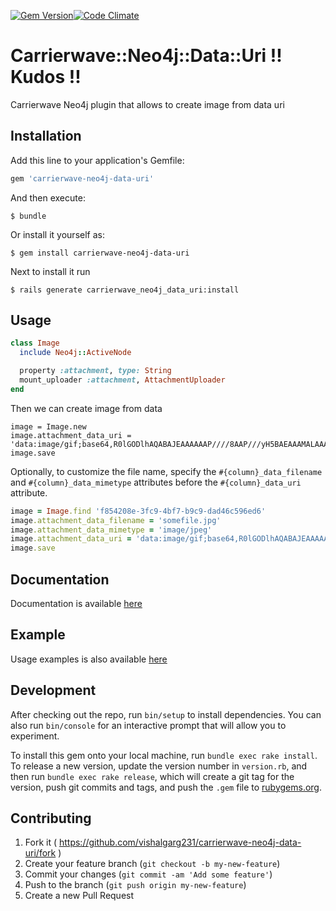 [![Gem Version](https://badge.fury.io/rb/carrierwave-neo4j-data-uri.svg)](https://badge.fury.io/rb/carrierwave-neo4j-data-uri)[![Code Climate](https://codeclimate.com/github/vishalgarg231/carrierwave-neo4j-data-uri/badges/gpa.svg)](https://codeclimate.com/github/vishalgarg231/carrierwave-neo4j-data-uri)

# Carrierwave::Neo4j::Data::Uri !! Kudos !!

Carrierwave Neo4j plugin that allows to create image from data uri

## Installation

Add this line to your application's Gemfile:

```ruby
gem 'carrierwave-neo4j-data-uri'
```

And then execute:

    $ bundle

Or install it yourself as:

    $ gem install carrierwave-neo4j-data-uri

Next to install it run

    $ rails generate carrierwave_neo4j_data_uri:install

## Usage

```ruby
class Image
  include Neo4j::ActiveNode

  property :attachment, type: String
  mount_uploader :attachment, AttachmentUploader
end
```

Then we can create image from data

```
image = Image.new
image.attachment_data_uri = 'data:image/gif;base64,R0lGODlhAQABAJEAAAAAAP////8AAP///yH5BAEAAAMALAAAAAABAAEAAAICVAEAOw=='
image.save
```

Optionally, to customize the file name, specify the `#{column}_data_filename` and `#{column}_data_mimetype` attributes before the `#{column}_data_uri` attribute.

```ruby
image = Image.find 'f854208e-3fc9-4bf7-b9c9-dad46c596ed6'
image.attachment_data_filename = 'somefile.jpg'
image.attachment_data_mimetype = 'image/jpeg'
image.attachment_data_uri = 'data:image/gif;base64,R0lGODlhAQABAJEAAAAAAP////8AAP///yH5BAEAAAMALAAAAAABAAEAAAICVAEAOw=='
image.save
```

## Documentation

Documentation is available [here](http://www.rubydoc.info/gems/carrierwave-neo4j-data-uri)

## Example

Usage examples is also available [here](example/mock.rb)


## Development

After checking out the repo, run `bin/setup` to install dependencies. You can also run `bin/console` for an interactive prompt that will allow you to experiment.

To install this gem onto your local machine, run `bundle exec rake install`. To release a new version, update the version number in `version.rb`, and then run `bundle exec rake release`, which will create a git tag for the version, push git commits and tags, and push the `.gem` file to [rubygems.org](https://rubygems.org).

## Contributing

1. Fork it ( https://github.com/vishalgarg231/carrierwave-neo4j-data-uri/fork )
2. Create your feature branch (`git checkout -b my-new-feature`)
3. Commit your changes (`git commit -am 'Add some feature'`)
4. Push to the branch (`git push origin my-new-feature`)
5. Create a new Pull Request
